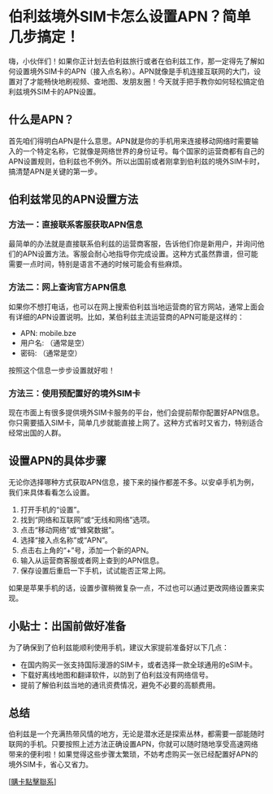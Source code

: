 # 伯利兹境外SIM卡怎么设置APN？简单几步搞定！

嗨，小伙伴们！如果你正计划去伯利兹旅行或者在伯利兹工作，那一定得先了解如何设置境外SIM卡的APN（接入点名称）。APN就像是手机连接互联网的大门，设置对了才能畅快地刷视频、查地图、发朋友圈！今天就手把手教你如何轻松搞定伯利兹境外SIM卡的APN设置。

## 什么是APN？

首先咱们得明白APN是什么意思。APN就是你的手机用来连接移动网络时需要输入的一个特定名称，它就像是网络世界的身份证号。每个国家的运营商都有自己的APN设置规则，伯利兹也不例外。所以出国前或者刚拿到伯利兹的境外SIM卡时，搞清楚APN是关键的第一步。

## 伯利兹常见的APN设置方法

### 方法一：直接联系客服获取APN信息

最简单的办法就是直接联系伯利兹的运营商客服，告诉他们你是新用户，并询问他们的APN设置方法。客服会耐心地指导你完成设置。这种方式虽然靠谱，但可能需要一点时间，特别是语言不通的时候可能会有些麻烦。

### 方法二：网上查询官方APN信息

如果你不想打电话，也可以在网上搜索伯利兹当地运营商的官方网站，通常上面会有详细的APN设置说明。比如，某伯利兹主流运营商的APN可能是这样的：

- APN: mobile.bze  
- 用户名: （通常是空）  
- 密码: （通常是空）  

按照这个信息一步步设置就好啦！

### 方法三：使用预配置好的境外SIM卡

现在市面上有很多提供境外SIM卡服务的平台，他们会提前帮你配置好APN信息。你只需要插入SIM卡，简单几步就能直接上网了。这种方式省时又省力，特别适合经常出国的人群。

## 设置APN的具体步骤

无论你选择哪种方式获取APN信息，接下来的操作都差不多。以安卓手机为例，我们来具体看看怎么设置。

1. 打开手机的“设置”。
2. 找到“网络和互联网”或“无线和网络”选项。
3. 点击“移动网络”或“蜂窝数据”。
4. 选择“接入点名称”或“APN”。
5. 点击右上角的“+”号，添加一个新的APN。
6. 输入从运营商客服或者网上查到的APN信息。
7. 保存设置后重启一下手机，试试能否正常上网。

如果是苹果手机的话，设置步骤稍微复杂一点，不过也可以通过更改网络设置来实现。

## 小贴士：出国前做好准备

为了确保到了伯利兹能顺利使用手机，建议大家提前准备好以下几点：
- 在国内购买一张支持国际漫游的SIM卡，或者选择一款全球通用的eSIM卡。
- 下载好离线地图和翻译软件，以防到了伯利兹没有网络信号。
- 提前了解伯利兹当地的通讯资费情况，避免不必要的高额费用。

## 总结

伯利兹是一个充满热带风情的地方，无论是潜水还是探索丛林，都需要一部能随时联网的手机。只要按照上述方法正确设置APN，你就可以随时随地享受高速网络带来的便利啦！如果觉得这些步骤太繁琐，不妨考虑购买一张已经配置好APN的境外SIM卡，省心又省力。

[[購卡點擊聯系](https://t.me/s/esim1088)]